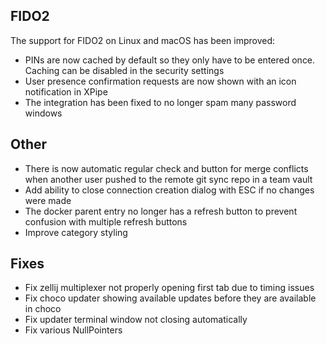 ## FIDO2

The support for FIDO2 on Linux and macOS has been improved:
- PINs are now cached by default so they only have to be entered once. Caching can be disabled in the security settings
- User presence confirmation requests are now shown with an icon notification in XPipe
- The integration has been fixed to no longer spam many password windows

## Other

- There is now automatic regular check and button for merge conflicts when
  another user pushed to the remote git sync repo in a team vault
- Add ability to close connection creation dialog with ESC if no changes were made
- The docker parent entry no longer has a refresh button to prevent confusion with multiple refresh buttons
- Improve category styling

## Fixes

- Fix zellij multiplexer not properly opening first tab due to timing issues
- Fix choco updater showing available updates before they are available in choco
- Fix updater terminal window not closing automatically
- Fix various NullPointers

